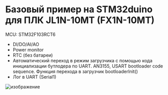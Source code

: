 # Базовый пример на STM32duino для ПЛК JL1N-10MT (FX1N-10MT)

MCU: STM32F103RCT6

+ DI/DO/AI/AO
+ Power monitor
+ RTC (без батареи)
+ Автоматический переход в режим загрузчика с помощью кода инициализации бутлодера по UART.
AN3155, USART bootloader code sequence. Функция перехода в загрузчик bootloaderInit()
+ Лог в UART (Serial1)

![изображение](https://github.com/Chupakabra303/FX_PLC_STM32duino/assets/15260953/5b0be630-c542-4113-ae5b-3602389ff3ff)
